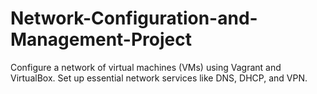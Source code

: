 # Network-Configuration-and-Management-Project
 Configure a network of virtual machines (VMs) using Vagrant and VirtualBox. Set up essential network services like DNS, DHCP, and VPN.
